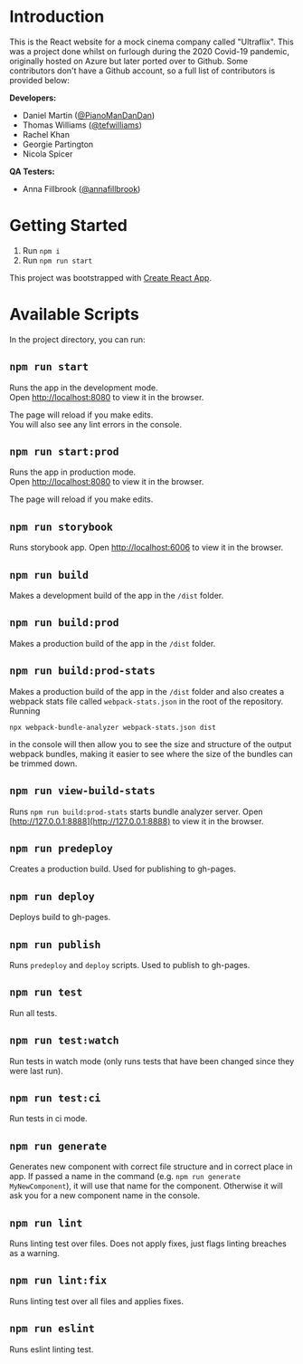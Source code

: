# Introduction 
This is the React website for a mock cinema company called "Ultraflix". This was a project done whilst on furlough during the 2020 Covid-19 pandemic, originally hosted on Azure but later ported over to Github. Some contributors don't have a Github account, so a full list of contributors is provided below:

**Developers:**
* Daniel Martin ([@PianoManDanDan](https://github.com/PianoManDanDan/))
* Thomas Williams ([@tefwilliams](https://github.com/tefwilliams/))
* Rachel Khan
* Georgie Partington
* Nicola Spicer

**QA Testers:**
* Anna Fillbrook ([@annafillbrook](https://github.com/annafillbrook/))

# Getting Started
1. Run `npm i`
2. Run `npm run start`

This project was bootstrapped with [Create React App](https://github.com/facebook/create-react-app).

# Available Scripts

In the project directory, you can run:

## `npm run start`

Runs the app in the development mode.<br />
Open [http://localhost:8080](http://localhost:8080) to view it in the browser.

The page will reload if you make edits.<br />
You will also see any lint errors in the console.

## `npm run start:prod`

Runs the app in production mode.<br/>
Open [http://localhost:8080](http://localhost:8080) to view it in the browser.

The page will reload if you make edits.<br />

## `npm run storybook`

Runs storybook app.
Open [http://localhost:6006](http://localhost:6006) to view it in the browser.

## `npm run build`

Makes a development build of the app in the `/dist` folder.

## `npm run build:prod`

Makes a production build of the app in the `/dist` folder.

## `npm run build:prod-stats`

Makes a production build of the app in the `/dist` folder and also creates a webpack stats file called `webpack-stats.json` in the root of the repository. Running

```npx webpack-bundle-analyzer webpack-stats.json dist```

in the console will then allow you to see the size and structure of the output webpack bundles, making it easier to see where the size of the bundles can be trimmed down.

## `npm run view-build-stats`

Runs `npm run build:prod-stats` starts bundle analyzer server.
Open [http://127.0.0.1:8888](http://127.0.0.1:8888) to view it in the browser.


## `npm run predeploy`

Creates a production build. Used for publishing to gh-pages.

## `npm run deploy`

Deploys build to gh-pages.

## `npm run publish`

Runs `predeploy` and `deploy` scripts. Used to publish to gh-pages.


## `npm run test`

Run all tests.

## `npm run test:watch`

Run tests in watch mode (only runs tests that have been changed since they were last run).

## `npm run test:ci`

Run tests in ci mode.

## `npm run generate`

Generates new component with correct file structure and in correct place in app. If passed a name in the command (e.g. `npm run generate MyNewComponent`), it will use that name for the component. Otherwise it will ask you for a new component name in the console.

## `npm run lint`

Runs linting test over files. Does not apply fixes, just flags linting breaches as a warning.

## `npm run lint:fix`

Runs linting test over all files and applies fixes.

## `npm run eslint`

Runs eslint linting test.

